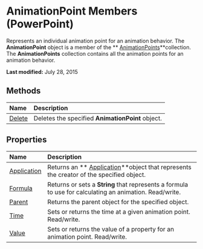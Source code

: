 
# AnimationPoint Members (PowerPoint)
Represents an individual animation point for an animation behavior. The  **AnimationPoint** object is a member of the ** [AnimationPoints](6ea9ebc4-791c-9781-38c3-8b0973e0d152.md)**collection. The  **AnimationPoints** collection contains all the animation points for an animation behavior.

 **Last modified:** July 28, 2015


## Methods



|**Name**|**Description**|
|:-----|:-----|
| [Delete](cee0b7f9-2563-1267-710c-b0e4d1df2732.md)|Deletes the specified  **AnimationPoint** object.|

## Properties



|**Name**|**Description**|
|:-----|:-----|
| [Application](1d8cf394-8c75-6aa1-03b9-cee66e12c287.md)|Returns an  ** [Application](978c2b99-4271-b953-4283-73b5f3d96f41.md)**object that represents the creator of the specified object.|
| [Formula](84ec9c9d-aa8b-faeb-8f51-a7fce91d709e.md)|Returns or sets a  **String** that represents a formula to use for calculating an animation. Read/write.|
| [Parent](e789fe23-b350-1a9c-0093-e6a9230f22a7.md)|Returns the parent object for the specified object.|
| [Time](19df62b1-b898-fdba-d5e4-86ac5a68cecf.md)|Sets or returns the time at a given animation point. Read/write.|
| [Value](f16879c0-25cc-46fa-cfd3-7a6a770be371.md)|Sets or returns the value of a property for an animation point. Read/write.|
